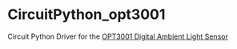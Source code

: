 # CircuitPython_opt3001

Circuit Python Driver for the [OPT3001 Digital Ambient Light Sensor](https://www.ti.com/product/OPT3001)